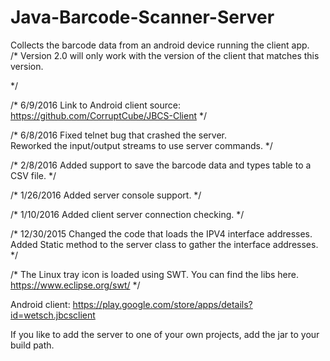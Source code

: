 # Java-Barcode-Scanner-Server
Collects the barcode data from an android device running the client app.  
/*
Version 2.0 will only work with the version of the client that matches this version.

*/

/*
6/9/2016
Link to Android client source: https://github.com/CorruptCube/JBCS-Client
*/

/*
6/8/2016
Fixed telnet bug that crashed the server.  
Reworked the input/output streams to use server commands.
*/


/*
2/8/2016
Added support to save the barcode data and types table to a CSV file.
*/

/*
1/26/2016
Added server console support.
*/

/*
1/10/2016
Added client server connection checking.
*/

/*
12/30/2015 
Changed the code that loads the IPV4 interface addresses.
Added Static method to the server class to gather the interface addresses.
*/


/*
     The Linux tray icon is loaded using SWT.  You can find the libs here.
https://www.eclipse.org/swt/
*/

Android client:
https://play.google.com/store/apps/details?id=wetsch.jbcsclient

If you like to add the server to one of your own projects, add the jar to your build path.
